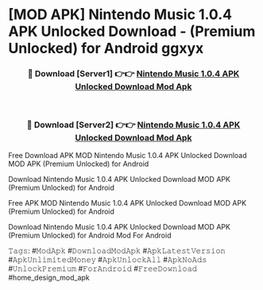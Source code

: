 # [MOD APK] Nintendo Music 1.0.4 APK Unlocked Download - (Premium Unlocked) for Android ggxyx



<div align="center">
<h3>🔴 Download [Server1] 👉👉 <a href="https://momento.my/?title=Nintendo_Music_1.0.4_APK_Unlocked_Download">Nintendo Music 1.0.4 APK Unlocked Download Mod Apk</a></h3><br>

<h3>🔴 Download [Server2] 👉👉 <a href="https://momento.my/?title=Nintendo_Music_1.0.4_APK_Unlocked_Download">Nintendo Music 1.0.4 APK Unlocked Download Mod Apk</a></h3>
</div>



Free Download APK MOD Nintendo Music 1.0.4 APK Unlocked Download MOD APK (Premium Unlocked) for Android

Download Nintendo Music 1.0.4 APK Unlocked Download MOD APK (Premium Unlocked) for Android

Free APK MOD Nintendo Music 1.0.4 APK Unlocked Download MOD APK (Premium Unlocked) for Android

Download Nintendo Music 1.0.4 APK Unlocked Download MOD APK (Premium Unlocked) for Android Mod For Android

𝚃𝚊𝚐𝚜: #𝙼𝚘𝚍𝙰𝚙𝚔 #𝙳𝚘𝚠𝚗𝚕𝚘𝚊𝚍𝙼𝚘𝚍𝙰𝚙𝚔 #𝙰𝚙𝚔𝙻𝚊𝚝𝚎𝚜𝚝𝚅𝚎𝚛𝚜𝚒𝚘𝚗 #𝙰𝚙𝚔𝚄𝚗𝚕𝚒𝚖𝚒𝚝𝚎𝚍𝙼𝚘𝚗𝚎𝚢 #𝙰𝚙𝚔𝚄𝚗𝚕𝚘𝚌𝚔𝙰𝚕𝚕 #𝙰𝚙𝚔𝙽𝚘𝙰𝚍𝚜 #𝚄𝚗𝚕𝚘𝚌𝚔𝙿𝚛𝚎𝚖𝚒𝚞𝚖 #𝙵𝚘𝚛𝙰𝚗𝚍𝚛𝚘𝚒𝚍 #𝙵𝚛𝚎𝚎𝙳𝚘𝚠𝚗𝚕𝚘𝚊𝚍 #home_design_mod_apk
